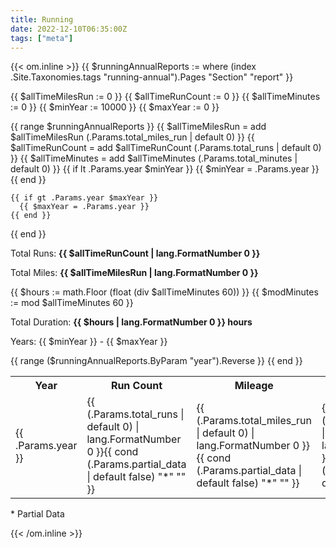 ```yaml
---
title: Running
date: 2022-12-10T06:35:00Z
tags: ["meta"]
---
```


{{< om.inline >}}
  {{ $runningAnnualReports := where (index .Site.Taxonomies.tags "running-annual").Pages "Section" "report" }}

  {{ $allTimeMilesRun := 0 }}
  {{ $allTimeRunCount := 0 }}
  {{ $allTimeMinutes := 0 }}
  {{ $minYear := 10000 }}
  {{ $maxYear := 0 }}

  {{ range $runningAnnualReports }}
    {{ $allTimeMilesRun = add $allTimeMilesRun (.Params.total_miles_run | default 0) }}
    {{ $allTimeRunCount = add $allTimeRunCount (.Params.total_runs | default 0) }}
    {{ $allTimeMinutes = add $allTimeMinutes (.Params.total_minutes | default 0) }}
    {{ if lt .Params.year $minYear }}
      {{ $minYear = .Params.year }}
    {{ end }}

    {{ if gt .Params.year $maxYear }}
      {{ $maxYear = .Params.year }}
    {{ end }}
  {{ end }}


  <p>Total Runs: <strong>{{ $allTimeRunCount | lang.FormatNumber 0 }}</strong></p>
  <p>Total Miles: <strong>{{ $allTimeMilesRun | lang.FormatNumber 0 }}</strong></p>
  {{ $hours := math.Floor (float (div $allTimeMinutes 60)) }}
  {{ $modMinutes := mod $allTimeMinutes 60 }}
  <p>Total Duration: <strong>{{ $hours | lang.FormatNumber 0 }} hours</strong></p>
  <p>Years: {{ $minYear }} - {{ $maxYear }}</p>
  <table>
    <tr>
      <th>Year</th>
      <th>Run Count</th>
      <th>Mileage</th>
      <th>Duration</th>
    </tr>
  {{ range ($runningAnnualReports.ByParam "year").Reverse }}
    <tr>
      <td>{{ .Params.year }}</td>
      <td>{{ (.Params.total_runs | default 0) | lang.FormatNumber 0 }}{{ cond (.Params.partial_data | default false) "*" "" }}</td>
      <td>{{ (.Params.total_miles_run | default 0) | lang.FormatNumber 0 }}{{ cond (.Params.partial_data | default false) "*" "" }}</td>
      <td>{{ (.Params.total_minutes | default 0) | lang.FormatNumber 0 }}{{ cond (.Params.partial_data | default false) "*" "" }}</td>
    </tr>
  {{ end }}
  </table>

  <p>* Partial Data</p>
{{< /om.inline >}}

